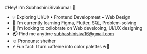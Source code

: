 #Hey! I'm Subhashini Sivakumar 👋
- 💡 Exploring UI/UX • Frontend Development • Web Design
- 🌱 I'm currently learning Figma, Flutter, SQL, Problem-solving
- 🔗 I'm looking to collobrate on Web developing, UI/UX designing
- 📬 Pind me anytime subhashinisiva16@gmail.com
- ☺️ Pronouns: she/her
- ⚡ Fun fact: I turn caffeine into color palettes ☕🎨




<!--
**SubhashiniSivakumar/SubhashiniSivakumar** is a ✨ _special_ ✨ repository because its `README.md` (this file) appears on your GitHub profile.

Here are some ideas to get you started:

- 🔭 I’m currently working on ...
- 🌱 I’m currently learning ...          
- 👯 I’m looking to collaborate on ...
- 🤔 I’m looking for help with ...
- 💬 Ask me about ...
- 📫 How to reach me: ...
- 😄 Pronouns: ...
- ⚡ Fun fact: ...
-->
